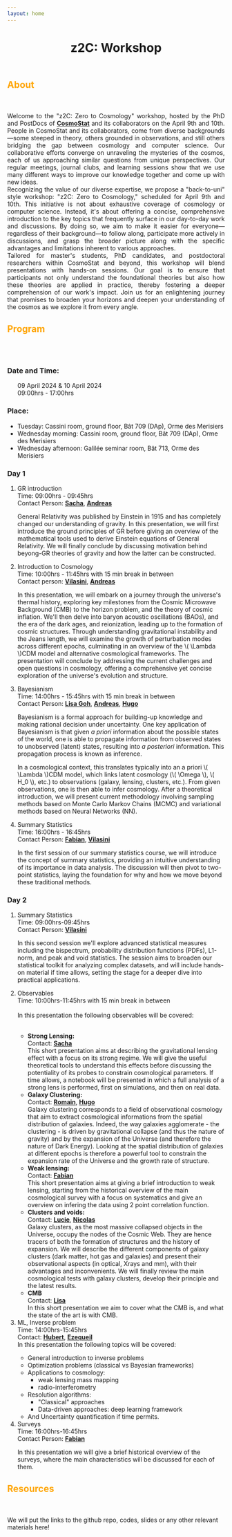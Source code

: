 ```yaml
---
layout: home
---
```


<header class="z2csite-header">
  <div class="z2cdynamic-title">
    <h1 class="z2cmain-title">z2C: Workshop</h1>
  </div>
</header>

<main>
  <section id="about" class="z2ccontent-section" style="text-align: justify;">
  <h1 style="color: orange;">About</h1>
  <br>
  <br>
        Welcome to the "z2C: Zero to Cosmology" workshop, hosted by the PhD and PostDocs of <a href="https://www.cosmostat.org/"><strong>CosmoStat</strong></a> and its collaborators on the April 9th and 10th. People in CosmoStat and its collaborators, come from diverse backgrounds—some steeped in theory, others grounded in observations, and still others bridging the gap between cosmology and computer science. Our collaborative efforts converge on unraveling the mysteries of the cosmos, each of us approaching similar questions from unique perspectives. Our regular meetings, journal clubs, and learning sessions show that we use many different ways to improve our knowledge together and come up with new ideas.
        <br>
        Recognizing the value of our diverse expertise, we propose a "back-to-uni" style workshop: "z2C: Zero to Cosmology," scheduled for April 9th and 10th. This initiative is not about exhaustive coverage of cosmology or computer science. Instead, it's about offering a concise, comprehensive introduction to the key topics that frequently surface in our day-to-day work and discussions. By doing so, we aim to make it easier for everyone—regardless of their background—to follow along, participate more actively in discussions, and grasp the broader picture along with the specific advantages and limitations inherent to various approaches.
        <br>
        Tailored for master's students, PhD candidates, and postdoctoral researchers within CosmoStat and beyond, this workshop will blend presentations with hands-on sessions. Our goal is to ensure that participants not only understand the foundational theories but also how these theories are applied in practice, thereby fostering a deeper comprehension of our work's impact. Join us for an enlightening journey that promises to broaden your horizons and deepen your understanding of the cosmos as we explore it from every angle.
  </section>

<section id="program" class="z2ccontent-section">
  <h1 style="color: orange;">Program</h1>
  <br>
  <br>
  <h3> Date and Time: </h3>
  <ul> 09 April 2024 & 10 April 2024 <br> 09:00hrs - 17:00hrs</ul>
  <h3> Place: </h3>
  <ul> 
    <li> Tuesday: Cassini room, ground floor, Bât 709 (DAp), Orme des Merisiers </li>
    <li> Wednesday morning: Cassini room, ground floor, Bât 709 (DAp), Orme des Merisiers </li>
    <li> Wednesday afternoon: Galilée seminar room, Bât 713, Orme des Merisiers </li> 
  </ul>
  <h3>Day 1</h3>
  <ol>
    <li>GR introduction 
        <div class="description">
            Time: 09:00hrs - 09:45hrs<br>
            Contact Person: <a href="https://www.cosmostat.org/people/sacha-guerrini"><strong>Sacha</strong></a>, <a href="https://www.cosmostat.org/people/andreas-tersenov"><strong>Andreas</strong></a>
            <br>
            <p>General Relativity was published by Einstein in 1915 and has completely changed our understanding of gravity. In this presentation, we will first introduce the ground principles of GR before giving an overview of the mathematical tools used to derive Einstein equations of General Relativity. We will finally conclude by discussing motivation behind beyong-GR theories of gravity and how the latter can be constructed.</p>
        </div>
    </li>
    <li>Introduction to Cosmology 
        <div class="description">
            Time: 10:00hrs - 11:45hrs with 15 min break in between<br>
            Contact person: <a href="https://www.cosmostat.org/people/vilasini-tinnaneri-sreekanth"><strong>Vilasini</strong></a>, <a href="https://www.cosmostat.org/people/andreas-tersenov"><strong>Andreas</strong></a>
            <br>
            <p>In this presentation, we will embark on a journey through the universe's thermal history, exploring key milestones from the Cosmic Microwave Background (CMB) to the horizon problem, and the theory of cosmic inflation. We'll then delve into baryon acoustic oscillations (BAOs), and the era of the dark ages, and reionization, leading up to the formation of cosmic structures. Through understanding gravitational instability and the Jeans length, we will examine the growth of perturbation modes across different epochs, culminating in an overview of the \( \Lambda \)CDM model and alternative cosmological frameworks. The presentation will conclude by addressing the current challenges and open questions in cosmology, offering a comprehensive yet concise exploration of the universe's evolution and structure.</p>
        </div>
    </li>
    <li>Bayesianism
        <div class="description">
        Time: 14:00hrs - 15:45hrs with 15 min break in between<br>
        Contact Person: <a href="https://www.cosmostat.org/people/lisa-goh"><strong>Lisa Goh</strong></a>, <a href="https://www.cosmostat.org/people/andreas-tersenov"><strong>Andreas</strong></a>, <a href="https://www.linkedin.com/in/hsimonfroy/?locale=fr_FR"><strong>Hugo</strong></a>
        <br>
        <p>Bayesianism is a formal approach for building-up knowledge and making rational decision under uncertainty. One key application of Bayesianism is that given <em>a priori</em> information about the possible states of the world, one is able to propagate information from observed states to unobserved (latent) states, resulting into <em>a posteriori</em> information. This propagation process is known as inference.</p>
        <p>In a cosmological context, this translates typically into an a priori \( \Lambda \)CDM model, which links latent cosmology (\( \Omega \), \( H_0 \), etc.) to observations (galaxy, lensing, clusters, etc.). From given observations, one is then able to infer cosmology. After a theoretical introduction, we will present current methodology involving sampling methods based on Monte Carlo Markov Chains (MCMC) and variational methods based on Neural Networks (NN).</p>
        </div>
    </li>
    <li>Summary Statistics 
      <div class="description">
        Time: 16:00hrs - 16:45hrs<br>
        Contact Person: <a href="https://www.cosmostat.org/people/fabian-hervas-peters"><strong>Fabian</strong></a>, <a href="https://www.cosmostat.org/people/vilasini-tinnaneri-sreekanth"><strong>Vilasini</strong></a> 
        <br>
        <p>In the first session of our summary statistics course, we will introduce the concept of summary statistics, providing an intuitive understanding of its importance in data analysis. The discussion will then pivot to two-point statistics, laying the foundation for why and how we move beyond these traditional methods.</p> 
      </div>
    </li>
  </ol>
  <h3>Day 2</h3>
  <ol>
    <li>Summary Statistics 
      <div class="description">
        Time: 09:00hrs-09:45hrs<br>
        Contact Person: <a href="https://www.cosmostat.org/people/vilasini-tinnaneri-sreekanth"><strong>Vilasini</strong></a> 
        <br>
        <p>In this second session we'll explore advanced statistical measures including the bispectrum, probability distribution functions (PDFs), L1-norm, and peak and void statistics. The session aims to broaden our statistical toolkit for analyzing complex datasets, and will include hands-on material if time allows, setting the stage for a deeper dive into practical applications.</p>
      </div>
    </li>
    <li>Observables 
        <div class="description">
          Time: 10:00hrs-11:45hrs with 15 min break in between<br>
          <br>
          In this presentation the following observables will be covered: <br> <br>
          <ul>
            <li> <strong>Strong Lensing: </strong>
              <br> 
              Contact: <a href="https://www.cosmostat.org/people/sacha-guerrini"><strong>Sacha</strong></a> 
              <br>
              This short presentation aims at describing the gravitational lensing effect with a focus on its strong regime. We will give the useful theoretical tools to understand this effects before discussing the potentiality of its probes to constrain cosmological parameters. If time allows, a notebook will be presented in which a full analysis of a strong lens is performed, first on simulations, and then on real data. 
            </li>
            <li> <strong>Galaxy Clustering: </strong> 
              <br> Contact: <a href="https://www.linkedin.com/in/romain-paviot-68853b260/?trk=people-guest_people_search-card&originalSubdomain=fr"><strong>Romain</strong></a>, <a href="https://www.linkedin.com/in/hsimonfroy/?locale=fr_FR"><strong>Hugo</strong></a> 
              <br>
              Galaxy clustering corresponds to a field of observational cosmology that aim to extract cosmological informations from the spatial distribution of galaxies. Indeed, the way galaxies agglomerate - the clustering - is driven by gravitational collapse (and thus the nature of gravity) and by the expansion of the Universe (and therefore the nature of Dark Energy). Looking at the spatial distribution of galaxies at different epochs is therefore a powerful tool to constrain the expansion rate of the Universe and the growth rate of structure. 
            </li>
            <li> <strong>Weak lensing: </strong>
              <br>
              Contact: <a href="https://www.cosmostat.org/people/fabian-hervas-peters"><strong>Fabian</strong></a>
              <br>
              This short presentation aims at giving a brief introduction to weak lensing, starting from the historical overview of the main cosmological survey with a focus on systematics and give an overview on infering the data using 2 point correlation function.
            </li>
            <li> <strong> Clusters and voids: </strong>
              <br>
              Contact: <a href="https://www.cosmostat.org/people/lucie-baumont"><strong>Lucie</strong></a>, <a href="https://www.linkedin.com/in/nicolas-cerardi/?originalSubdomain=fr"><strong>Nicolas</strong></a>
              <br>
              Galaxy clusters, as the most massive collapsed objects in the Universe, occupy the nodes of the Cosmic Web. They are hence tracers of both the formation of structures and the history of expansion. We will describe the different components of galaxy clusters (dark matter, hot gas and galaxies) and present their observational aspects (in optical, Xrays and mm), with their advantages and inconvenients. We will finally review the main cosmological tests with galaxy clusters, develop their principle and the latest results.
            </li>
            <li> <strong> CMB</strong>
              <br>
              Contact: <a href="https://www.cosmostat.org/people/lisa-goh"><strong>Lisa</strong></a>
              <br>
              In this short presentation we aim to cover what the CMB is, and what the state of the art is with CMB.
            </li>
          </ul>
        </div>
    </li>
    <li>ML, Inverse problem 
      <div class="description">
        Time: 14:00hrs-15:45hrs<br>
        Contact: <a href="https://www.cosmostat.org/people/hubert-leterme"><strong>Hubert</strong></a>, <a href="https://www.cosmostat.org/people/ezequiel-centofanti"><strong>Ezequeil</strong></a>
        <br>
        In this presentation the following topics will be covered:
        <ul>
            <li>General introduction to inverse problems</li>
            <li>Optimization problems (classical vs Bayesian frameworks)</li>
            <li>Applications to cosmology:
                <ul>
                <li>weak lensing mass mapping</li> 
                <li>radio-interferometry</li>
              </ul>
             </li>
            <li>Resolution algorithms:
              <ul>
              <li>"Classical" approaches</li>
              <li>Data-driven approaches: deep learning framework</li>
              </ul>
            </li>
            <li>And Uncertainty quantification if time permits.</li>
        </ul>
      </div>
    </li>
    <li>Surveys
      <div class="description">
        Time: 16:00hrs-16:45hrs<br>
        Contact Person: <a href="https://www.cosmostat.org/people/fabian-hervas-peters"><strong>Fabian</strong></a>
        <br>
        <p>In this presentation we will give a brief historical overview of the surveys, where the main characteristics will be discussed for each of them.</p>
      </div>
    </li>
  </ol>
</section>

<section id="resources" class="z2ccontent-section">
  <h1 style="color: orange;">Resources</h1>
  <br>
  <br>
  We will put the links to the github repo, codes, slides or any other relevant materials here!
</section>

</main>

<script>
    $(document).ready(function() {
  var header = $('.site-header'); // cache header selector for performance
  var dynamicTitle = $('.dynamic-title'); // cache title selector for performance
  var originalTitleSize = $('.main-title').css('font-size');

  $(window).on('scroll', function() {
    var scrollDistance = $(this).scrollTop();

    // Adjust the point of change as per your layout and preferences
    if (scrollDistance > 100) {
      if (!header.hasClass('small-title')) {
        header.addClass('small-title');
        dynamicTitle.animate({ 'font-size': '1em' }, 300);
      }
    } else {
      if (header.hasClass('small-title')) {
        header.removeClass('small-title');
        dynamicTitle.animate({ 'font-size': originalTitleSize }, 300);
      }
    }
  });
});
</script>

<script>
    document.addEventListener('DOMContentLoaded', (event) => {
  document.querySelectorAll('.z2ccontent-section ol li').forEach((item) => {
    item.addEventListener('click', function() {
      this.querySelector('.description').style.display = this.querySelector('.description').style.display === 'block' ? 'none' : 'block';
    });
  });
});
</script>